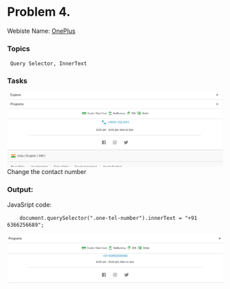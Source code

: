 # Problem 4.

Webiste Name: [OnePlus](https://www.oneplus.in/support)

### Topics

     Query Selector, InnerText

### Tasks

![Image](./images/pic1.png)
Change the contact number

### Output:

JavaSript code:

        document.querySelector(".one-tel-number").innerText = "+91 6366256689";

![Image](./images/pic2.png)
